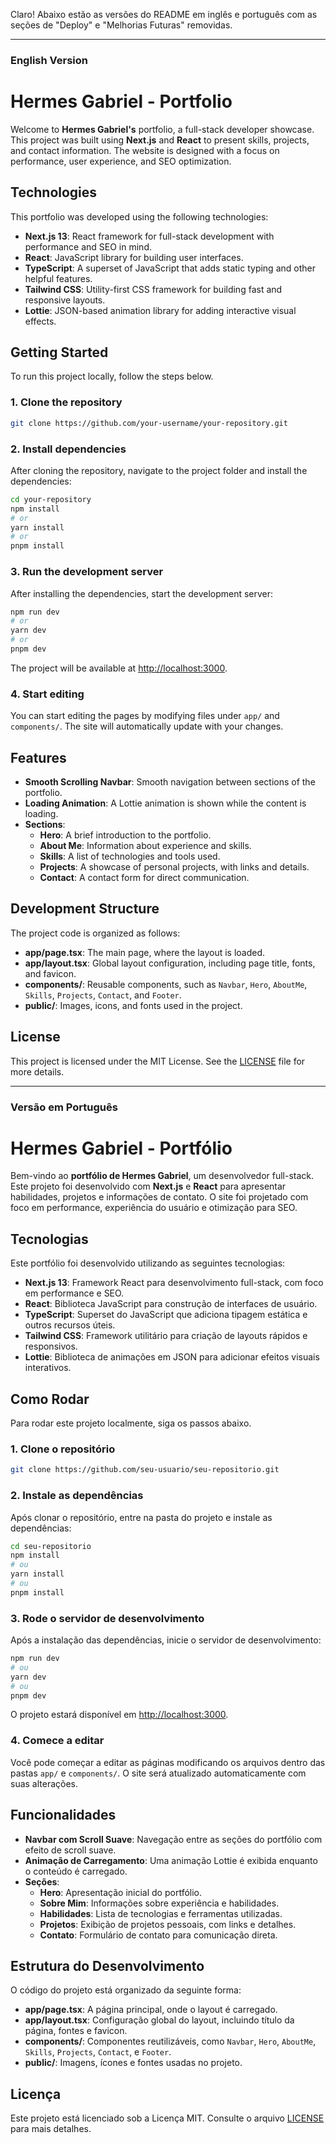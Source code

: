 Claro! Abaixo estão as versões do README em inglês e português com as seções de "Deploy" e "Melhorias Futuras" removidas.

---

### English Version

# Hermes Gabriel - Portfolio

Welcome to **Hermes Gabriel's** portfolio, a full-stack developer showcase. This project was built using **Next.js** and **React** to present skills, projects, and contact information. The website is designed with a focus on performance, user experience, and SEO optimization.

## Technologies

This portfolio was developed using the following technologies:

- **Next.js 13**: React framework for full-stack development with performance and SEO in mind.
- **React**: JavaScript library for building user interfaces.
- **TypeScript**: A superset of JavaScript that adds static typing and other helpful features.
- **Tailwind CSS**: Utility-first CSS framework for building fast and responsive layouts.
- **Lottie**: JSON-based animation library for adding interactive visual effects.

## Getting Started

To run this project locally, follow the steps below.

### 1. Clone the repository

```bash
git clone https://github.com/your-username/your-repository.git
```

### 2. Install dependencies

After cloning the repository, navigate to the project folder and install the dependencies:

```bash
cd your-repository
npm install
# or
yarn install
# or
pnpm install
```

### 3. Run the development server

After installing the dependencies, start the development server:

```bash
npm run dev
# or
yarn dev
# or
pnpm dev
```

The project will be available at [http://localhost:3000](http://localhost:3000).

### 4. Start editing

You can start editing the pages by modifying files under `app/` and `components/`. The site will automatically update with your changes.

## Features

- **Smooth Scrolling Navbar**: Smooth navigation between sections of the portfolio.
- **Loading Animation**: A Lottie animation is shown while the content is loading.
- **Sections**:
  - **Hero**: A brief introduction to the portfolio.
  - **About Me**: Information about experience and skills.
  - **Skills**: A list of technologies and tools used.
  - **Projects**: A showcase of personal projects, with links and details.
  - **Contact**: A contact form for direct communication.

## Development Structure

The project code is organized as follows:

- **app/page.tsx**: The main page, where the layout is loaded.
- **app/layout.tsx**: Global layout configuration, including page title, fonts, and favicon.
- **components/**: Reusable components, such as `Navbar`, `Hero`, `AboutMe`, `Skills`, `Projects`, `Contact`, and `Footer`.
- **public/**: Images, icons, and fonts used in the project.

## License

This project is licensed under the MIT License. See the [LICENSE](LICENSE) file for more details.

---

### Versão em Português

# Hermes Gabriel - Portfólio

Bem-vindo ao **portfólio de Hermes Gabriel**, um desenvolvedor full-stack. Este projeto foi desenvolvido com **Next.js** e **React** para apresentar habilidades, projetos e informações de contato. O site foi projetado com foco em performance, experiência do usuário e otimização para SEO.

## Tecnologias

Este portfólio foi desenvolvido utilizando as seguintes tecnologias:

- **Next.js 13**: Framework React para desenvolvimento full-stack, com foco em performance e SEO.
- **React**: Biblioteca JavaScript para construção de interfaces de usuário.
- **TypeScript**: Superset do JavaScript que adiciona tipagem estática e outros recursos úteis.
- **Tailwind CSS**: Framework utilitário para criação de layouts rápidos e responsivos.
- **Lottie**: Biblioteca de animações em JSON para adicionar efeitos visuais interativos.

## Como Rodar

Para rodar este projeto localmente, siga os passos abaixo.

### 1. Clone o repositório

```bash
git clone https://github.com/seu-usuario/seu-repositorio.git
```

### 2. Instale as dependências

Após clonar o repositório, entre na pasta do projeto e instale as dependências:

```bash
cd seu-repositorio
npm install
# ou
yarn install
# ou
pnpm install
```

### 3. Rode o servidor de desenvolvimento

Após a instalação das dependências, inicie o servidor de desenvolvimento:

```bash
npm run dev
# ou
yarn dev
# ou
pnpm dev
```

O projeto estará disponível em [http://localhost:3000](http://localhost:3000).

### 4. Comece a editar

Você pode começar a editar as páginas modificando os arquivos dentro das pastas `app/` e `components/`. O site será atualizado automaticamente com suas alterações.

## Funcionalidades

- **Navbar com Scroll Suave**: Navegação entre as seções do portfólio com efeito de scroll suave.
- **Animação de Carregamento**: Uma animação Lottie é exibida enquanto o conteúdo é carregado.
- **Seções**:
  - **Hero**: Apresentação inicial do portfólio.
  - **Sobre Mim**: Informações sobre experiência e habilidades.
  - **Habilidades**: Lista de tecnologias e ferramentas utilizadas.
  - **Projetos**: Exibição de projetos pessoais, com links e detalhes.
  - **Contato**: Formulário de contato para comunicação direta.

## Estrutura do Desenvolvimento

O código do projeto está organizado da seguinte forma:

- **app/page.tsx**: A página principal, onde o layout é carregado.
- **app/layout.tsx**: Configuração global do layout, incluindo título da página, fontes e favicon.
- **components/**: Componentes reutilizáveis, como `Navbar`, `Hero`, `AboutMe`, `Skills`, `Projects`, `Contact`, e `Footer`.
- **public/**: Imagens, ícones e fontes usadas no projeto.

## Licença

Este projeto está licenciado sob a Licença MIT. Consulte o arquivo [LICENSE](LICENSE) para mais detalhes.


